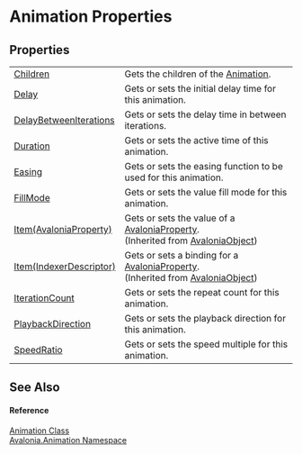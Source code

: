 # Animation Properties




## Properties
<table>
<tr>
<td><a href="P_Avalonia_Animation_Animation_Children">Children</a></td>
<td>Gets the children of the <a href="T_Avalonia_Animation_Animation">Animation</a>.</td>
</tr>
<tr>
<td><a href="P_Avalonia_Animation_Animation_Delay">Delay</a></td>
<td>Gets or sets the initial delay time for this animation.</td>
</tr>
<tr>
<td><a href="P_Avalonia_Animation_Animation_DelayBetweenIterations">DelayBetweenIterations</a></td>
<td>Gets or sets the delay time in between iterations.</td>
</tr>
<tr>
<td><a href="P_Avalonia_Animation_Animation_Duration">Duration</a></td>
<td>Gets or sets the active time of this animation.</td>
</tr>
<tr>
<td><a href="P_Avalonia_Animation_Animation_Easing">Easing</a></td>
<td>Gets or sets the easing function to be used for this animation.</td>
</tr>
<tr>
<td><a href="P_Avalonia_Animation_Animation_FillMode">FillMode</a></td>
<td>Gets or sets the value fill mode for this animation.</td>
</tr>
<tr>
<td><a href="P_Avalonia_AvaloniaObject_Item">Item(AvaloniaProperty)</a></td>
<td>Gets or sets the value of a <a href="T_Avalonia_AvaloniaProperty">AvaloniaProperty</a>.<br />(Inherited from <a href="T_Avalonia_AvaloniaObject">AvaloniaObject</a>)</td>
</tr>
<tr>
<td><a href="P_Avalonia_AvaloniaObject_Item_1">Item(IndexerDescriptor)</a></td>
<td>Gets or sets a binding for a <a href="T_Avalonia_AvaloniaProperty">AvaloniaProperty</a>.<br />(Inherited from <a href="T_Avalonia_AvaloniaObject">AvaloniaObject</a>)</td>
</tr>
<tr>
<td><a href="P_Avalonia_Animation_Animation_IterationCount">IterationCount</a></td>
<td>Gets or sets the repeat count for this animation.</td>
</tr>
<tr>
<td><a href="P_Avalonia_Animation_Animation_PlaybackDirection">PlaybackDirection</a></td>
<td>Gets or sets the playback direction for this animation.</td>
</tr>
<tr>
<td><a href="P_Avalonia_Animation_Animation_SpeedRatio">SpeedRatio</a></td>
<td>Gets or sets the speed multiple for this animation.</td>
</tr>
</table>

## See Also


#### Reference
<a href="T_Avalonia_Animation_Animation">Animation Class</a>  
<a href="N_Avalonia_Animation">Avalonia.Animation Namespace</a>  
